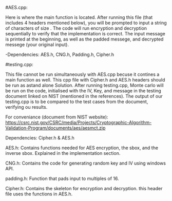 #AES.cpp:

Here is where the main function is located. After running this file (that includes 4 headers mentioned below), you will be prompted to input a string of characters of size <buffer size>.
The code will run encryption and decryption sequentially to verify that the implementation is correct. The input message is printed at the beginning, as well as the padded messege, and decrypted messege (your original input).

-Dependencies: AES.h, CNG.h, Padding.h, Cipher.h
  

#testing.cpp:

This file cannot be run simultaneously with AES.cpp becuse it contines a main function as well. This cpp file with Cipher.h and AES.h headers should be run as astand alone Solution. After running testing.cpp, Monte carlo will be run on the code, initialised with the IV, Key, and message in the testing document linked on NIST (mentioned in the references). The output of our testing.cpp is to be compared to the test cases from the document, verifying ou results. 

For conveniance (document from NIST website):
https://csrc.nist.gov/CSRC/media/Projects/Cryptographic-Algorithm-Validation-Program/documents/aes/aesmct.zip

Dependencies: Cipher.h & AES.h



AES.h: Contains functions needed for AES encryption, the sbox, and the inverse sbox. Explained in the implementation section.
  
CNG.h: Contains the code for generating random key and IV using windows API.

padding.h: Function that pads input to multiples of 16.

Cipher.h: Contains the skeleton for encryption and decryption. this header file uses the functions in AES.h.






